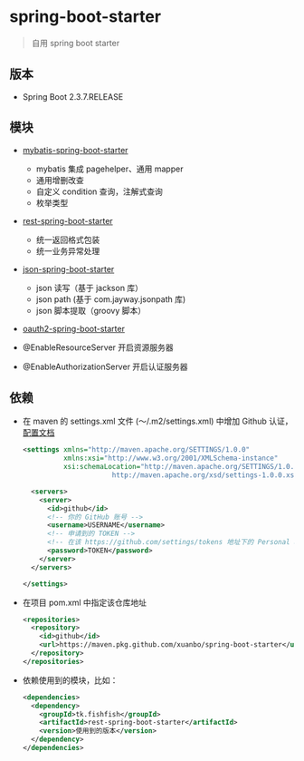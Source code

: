 # spring-boot-starter

> 自用 spring boot starter

## 版本

- Spring Boot 2.3.7.RELEASE

## 模块

- [mybatis-spring-boot-starter](./mybatis-spring-boot-starter)

  - mybatis 集成 pagehelper、通用 mapper
  - 通用增删改查
  - 自定义 condition 查询，注解式查询
  - 枚举类型

- [rest-spring-boot-starter](./rest-spring-boot-starter)

  - 统一返回格式包装
  - 统一业务异常处理

- [json-spring-boot-starter](./json-spring-boot-starter)

  - json 读写（基于 jackson 库）
  - json path (基于 com.jayway.jsonpath 库)
  - json 脚本提取（groovy 脚本）

- [oauth2-spring-boot-starter](./oauth2-spring-boot-starter)

 - @EnableResourceServer 开启资源服务器
 - @EnableAuthorizationServer 开启认证服务器

## 依赖

- 在 maven 的 settings.xml 文件 (～/.m2/settings.xml) 中增加 Github 认证，[配置文档](https://docs.github.com/en/packages/guides/configuring-apache-maven-for-use-with-github-packages)

  ```xml
  <settings xmlns="http://maven.apache.org/SETTINGS/1.0.0"
            xmlns:xsi="http://www.w3.org/2001/XMLSchema-instance"
            xsi:schemaLocation="http://maven.apache.org/SETTINGS/1.0.0
                        http://maven.apache.org/xsd/settings-1.0.0.xsd">
  
    <servers>
      <server>
        <id>github</id>
        <!-- 你的 GitHub 账号 -->
        <username>USERNAME</username>
        <!-- 申请到的 TOKEN -->
        <!-- 在该 https://github.com/settings/tokens 地址下的 Personal access tokens 中创建一个，赋予 write:packages 权限 -->
        <password>TOKEN</password>
      </server>
    </servers>
  
  </settings>
  ```

- 在项目 pom.xml 中指定该仓库地址

  ```xml
  <repositories>
    <repository>
      <id>github</id>
      <url>https://maven.pkg.github.com/xuanbo/spring-boot-starter</url>
    </repository>
  </repositories>
  ```

- 依赖使用到的模块，比如：

  ```xml
  <dependencies>
    <dependency>
      <groupId>tk.fishfish</groupId>
      <artifactId>rest-spring-boot-starter</artifactId>
      <version>使用到的版本</version>
    </dependency>
  </dependencies>
  ```
